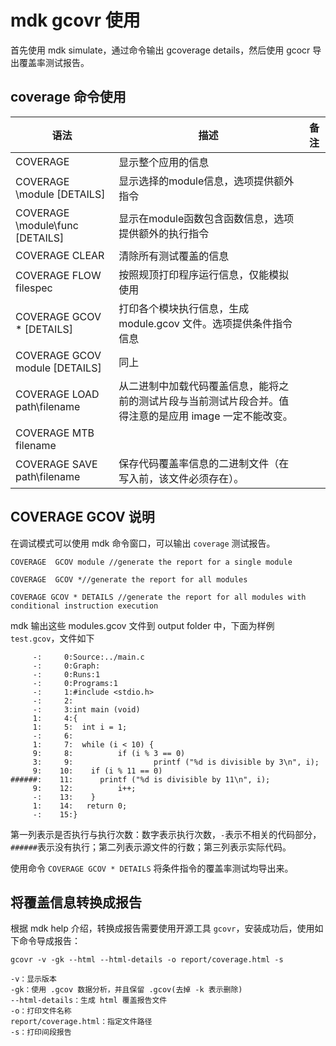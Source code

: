 # mdk gcovr 使用

首先使用 mdk simulate，通过命令输出 gcoverage details，然后使用 gcocr 导出覆盖率测试报告。

## coverage 命令使用

| 语法                            | 描述                                                         | 备注 |
| ------------------------------- | ------------------------------------------------------------ | ---- |
| COVERAGE                        | 显示整个应用的信息                                           |      |
| COVERAGE \module [DETAILS]      | 显示选择的module信息，选项提供额外指令                       |      |
| COVERAGE \module\func [DETAILS] | 显示在module函数包含函数信息，选项提供额外的执行指令         |      |
| COVERAGE CLEAR                  | 清除所有测试覆盖的信息                                       |      |
| COVERAGE FLOW filespec          | 按照规顶打印程序运行信息，仅能模拟使用                       |      |
| COVERAGE GCOV * [DETAILS]       | 打印各个模块执行信息，生成 module.gcov 文件。选项提供条件指令信息 |      |
| COVERAGE GCOV module [DETAILS]  | 同上                                                         |      |
| COVERAGE LOAD path\filename     | 从二进制中加载代码覆盖信息，能将之前的测试片段与当前测试片段合并。值得注意的是应用 image 一定不能改变。 |      |
| COVERAGE MTB filename           |                                                              |      |
| COVERAGE SAVE path\filename     | 保存代码覆盖率信息的二进制文件（在写入前，该文件必须存在）。 |      |

## COVERAGE  GCOV 说明

在调试模式可以使用 mdk 命令窗口，可以输出 `coverage` 测试报告。

```shell
COVERAGE  GCOV module //generate the report for a single module

COVERAGE  GCOV *//generate the report for all modules

COVERAGE GCOV * DETAILS //generate the report for all modules with conditional instruction execution 
```

mdk 输出这些 modules.gcov 文件到 output folder 中，下面为样例 `test.gcov`，文件如下

```
     -:     0:Source:../main.c
     -:     0:Graph:
     -:     0:Runs:1
     -:     0:Programs:1
     -:     1:#include <stdio.h>
     -:     2:
     -:     3:int main (void)
     1:     4:{
     1:     5:  int i = 1;
     -:     6:
     1:     7:  while (i < 10) {
     9:     8:          if (i % 3 == 0)
     3:     9:                  printf ("%d is divisible by 3\n", i);
     9:    10:    if (i % 11 == 0)
######:    11:      printf ("%d is divisible by 11\n", i);
     9:    12:          i++;
     -:    13:    }
     1:    14:   return 0;
     -:    15:}
```

第一列表示是否执行与执行次数：数字表示执行次数，`-`表示不相关的代码部分，`######`表示没有执行；第二列表示源文件的行数；第三列表示实际代码。

使用命令 `COVERAGE GCOV * DETAILS` 将条件指令的覆盖率测试均导出来。

## 将覆盖信息转换成报告

根据 mdk help 介绍，转换成报告需要使用开源工具 `gcovr`，安装成功后，使用如下命令导成报告：

```
gcovr -v -gk --html --html-details -o report/coverage.html -s

-v：显示版本
-gk：使用 .gcov 数据分析，并且保留 .gcov(去掉 -k 表示删除)
--html-details：生成 html 覆盖报告文件
-o：打印文件名称
report/coverage.html：指定文件路径
-s：打印间段报告
```

